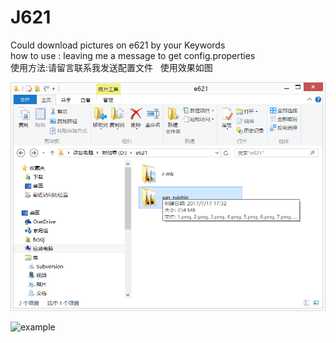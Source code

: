 # J621
Could download pictures on e621 by your Keywords  
how to use : leaving me a message to get config.properties  
使用方法:请留言联系我发送配置文件   
使用效果如图  

![example](https://github.com/lunza/J621/blob/master/images/1.png)  

![example](https://github.com/lunza/J621/blob/master/images/3.png)  
